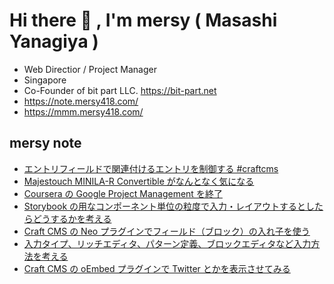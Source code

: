 # Hi there 👋 , I'm mersy ( Masashi Yanagiya )

- Web Directior / Project Manager
- Singapore
- Co-Founder of bit part LLC. https://bit-part.net
- https://note.mersy418.com/
- https://mmm.mersy418.com/

## mersy note
<!-- BLOG-POST-LIST:START -->
- [エントリフィールドで関連付けるエントリを制御する #craftcms](https://note.mersy418.com/article/relation-specific-level-entry?utm_source=feed)
- [Majestouch MINILA-R Convertible がなんとなく気になる](https://note.mersy418.com/article/majestouch-minila-r-convertible?utm_source=feed)
- [Coursera の Google Project Management を終了](https://note.mersy418.com/article/coursera-google-project-management-certificate?utm_source=feed)
- [Storybook の用なコンポーネント単位の粒度で入力・レイアウトするとしたらどうするかを考える](https://note.mersy418.com/article/storybook-craftcms-neo?utm_source=feed)
- [Craft CMS の Neo プラグインでフィールド（ブロック）の入れ子を使う](https://note.mersy418.com/article/craftcms-plugin-neo?utm_source=feed)
- [入力タイプ、リッチエディタ、パターン定義、ブロックエディタなど入力方法を考える](https://note.mersy418.com/article/entry-type-pattern?utm_source=feed)
- [Craft CMS の ﻿oEmbed プラグインで Twitter とかを表示させてみる](https://note.mersy418.com/article/craftcms-oembed?utm_source=feed)
<!-- BLOG-POST-LIST:END -->
